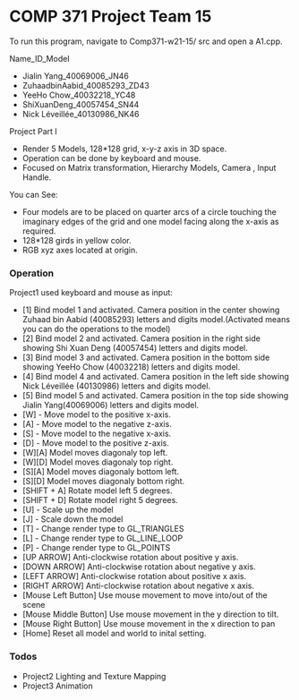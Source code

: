 # COMP 371 Project Team 15
To run this program, navigate to Comp371-w21-15/ src and open a A1.cpp.

Name_ID_Model

* Jialin Yang_40069006_JN46
* ZuhaadbinAabid_40085293_ZD43
* YeeHo Chow_40032218_YC48
* ShiXuanDeng_40057454_SN44
* Nick Léveillée_40130986_NK46

Project Part I

* Render 5 Models, 128*128 grid, x-y-z axis in 3D space.
* Operation can be done by keyboard and mouse.
* Focused on Matrix transformation, Hierarchy Models, Camera , Input Handle.


You can See:

* Four models are to be placed on quarter arcs of a circle touching the imaginary edges of the grid and one model facing along the x-axis as required. 
* 128*128 girds in yellow color.
* RGB xyz axes located at origin.


### Operation

Project1 used keyboard and mouse as input:

* [1] Bind model 1 and activated. Camera position in the center showing Zuhaad bin Aabid (40085293) letters and digits model.(Activated means you can do the operations to the model)
* [2] Bind model 2 and activated. Camera position in the right side showing Shi Xuan Deng (40057454) letters and digits model.
* [3] Bind model 3 and activated. Camera position in the bottom side showing YeeHo Chow (40032218) letters and digits model.
* [4] Bind model 4 and activated. Camera position in the left side showing Nick Léveillée (40130986) letters and digits model.
* [5] Bind model 5 and activated. Camera position in the top side showing Jialin Yang(40069006) letters and digits model.
* [W] - Move model to the positive x-axis.
* [A] - Move model to the negative z-axis.
* [S] - Move model to the negative x-axis.
* [D] - Move model to the positive z-axis.
* [W][A] Model moves diagonaly top left.
* [W][D] Model moves diagonaly top right.
* [S][A] Model moves diagonaly bottom left.
* [S][D] Model moves diagonaly bottom right.
* [SHIFT + A] Rotate model left 5 degrees.
* [SHIFT + D] Rotate model right 5 degrees.
* [U] - Scale up the model
* [J] - Scale down the model
* [T] - Change render type to GL_TRIANGLES
* [L] - Change render type to GL_LINE_LOOP
* [P] - Change render type to GL_POINTS
* [UP ARROW] Anti-clockwise rotation about positive y axis.
* [DOWN ARROW] Anti-clockwise rotation about negative y axis.
* [LEFT ARROW] Anti-clockwise rotation about positive x axis.
* [RIGHT ARROW] Anti-clockwise rotation about negative x axis.
* [Mouse Left Button] Use mouse movement to move into/out of the scene
* [Mouse Middle Button] Use mouse movement in the y direction to tilt.
* [Mouse Right Button] Use mouse movement in the x direction to pan
* [Home] Reset all model and world to inital setting.



### Todos

 - Project2 Lighting and Texture Mapping
 - Project3 Animation

